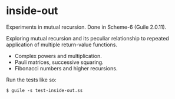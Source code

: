 # inside-out

Experiments in mutual recursion. Done in Scheme-6 (Guile 2.0.11).

Exploring mutual recursion and its peculiar relationship to
repeated application of multiple return-value functions.

- Complex powers and multiplication.
- Pauli matrices, successive squaring.
- Fibonacci numbers and higher recursions.

Run the tests like so:

```
$ guile -s test-inside-out.ss
```
